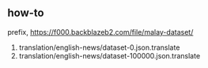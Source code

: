 ## how-to

prefix, https://f000.backblazeb2.com/file/malay-dataset/

1. translation/english-news/dataset-0.json.translate
1. translation/english-news/dataset-100000.json.translate